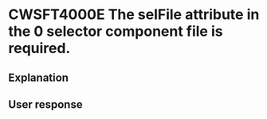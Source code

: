 # CWSFT4000E The selFile attribute in the 0 selector component file is required.

## Explanation

## User response